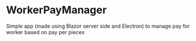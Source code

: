 # WorkerPayManager
Simple app (made using Blazor server side and Electron) to manage pay for worker based on pay per pieces
